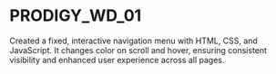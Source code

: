 # PRODIGY_WD_01
Created a fixed, interactive navigation menu with HTML, CSS, and JavaScript. It changes color on scroll and hover, ensuring consistent visibility and enhanced user experience across all pages.






